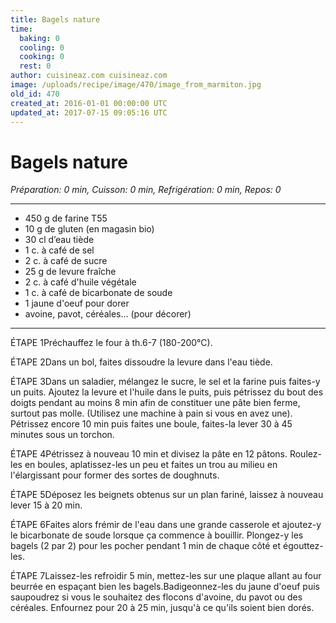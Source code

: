 ```yaml
---
title: Bagels nature
time:
  baking: 0
  cooling: 0
  cooking: 0
  rest: 0
author: cuisineaz.com cuisineaz.com
image: /uploads/recipe/image/470/image_from_marmiton.jpg
old_id: 470
created_at: 2016-01-01 00:00:00 UTC
updated_at: 2017-07-15 09:05:16 UTC
---
```


# Bagels nature

_Préparation: 0 min, Cuisson: 0 min, Refrigération: 0 min, Repos: 0_

---

- 450 g de farine T55
- 10 g de gluten (en magasin bio)
- 30 cl d’eau tiède
- 1 c. à café de sel
- 2 c. à café de sucre
- 25 g de levure fraîche
- 2 c. à café d'huile végétale
- 1 c. à café de bicarbonate de soude
- 1 jaune d'oeuf pour dorer
- avoine, pavot, céréales... (pour décorer)

---

ÉTAPE 1Préchauffez le four à th.6-7 (180-200°C).

ÉTAPE 2Dans un bol, faites dissoudre la levure dans l'eau tiède.

ÉTAPE 3Dans un saladier, mélangez le sucre, le sel et la farine puis faites-y un puits. Ajoutez la levure et l'huile dans le puits, puis pétrissez du bout des doigts pendant au moins 8 min afin de constituer une pâte bien ferme, surtout pas molle. (Utilisez une machine à pain si vous en avez une). Pétrissez encore 10 min puis faites une boule, faites-la lever 30 à 45 minutes sous un torchon.

ÉTAPE 4Pétrissez à nouveau 10 min et divisez la pâte en 12 pâtons. Roulez-les en boules, aplatissez-les un peu et faites un trou au milieu en l'élargissant pour former des sortes de doughnuts.

ÉTAPE 5Déposez les beignets obtenus sur un plan fariné, laissez à nouveau lever 15 à 20 min.

ÉTAPE 6Faites alors frémir de l'eau dans une grande casserole et ajoutez-y le bicarbonate de soude lorsque ça commence à bouillir. Plongez-y les bagels (2 par 2) pour les pocher pendant 1 min de chaque côté et égouttez-les.

ÉTAPE 7Laissez-les refroidir 5 min, mettez-les sur une plaque allant au four beurrée en espaçant bien les bagels.Badigeonnez-les du jaune d'oeuf puis saupoudrez si vous le souhaitez des flocons d'avoine, du pavot ou des céréales. Enfournez pour 20 à 25 min, jusqu'à ce qu'ils soient bien dorés.
